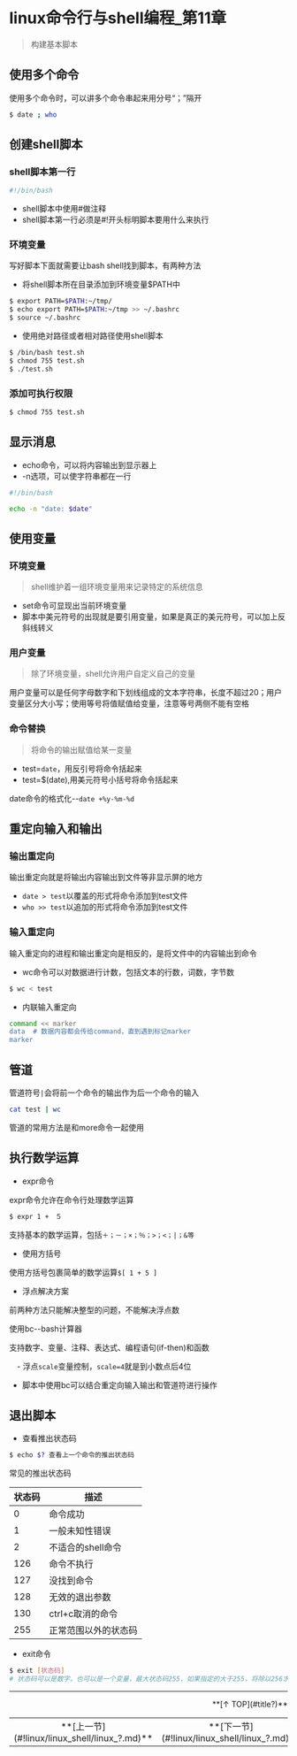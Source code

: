 # linux命令行与shell编程_第11章

> 构建基本脚本

## 使用多个命令

使用多个命令时，可以讲多个命令串起来用分号“；”隔开

```bash
$ date ; who
```

## 创建shell脚本

### shell脚本第一行

```bash
#!/bin/bash
```

- shell脚本中使用#做注释
- shell脚本第一行必须是#!开头标明脚本要用什么来执行

### 环境变量

写好脚本下面就需要让bash shell找到脚本，有两种方法

- 将shell脚本所在目录添加到环境变量$PATH中

```bash
$ export PATH=$PATH:~/tmp/ 
$ echo export PATH=$PATH:~/tmp >> ~/.bashrc
$ source ~/.bashrc 
```

- 使用绝对路径或者相对路径使用shell脚本

```bash
$ /bin/bash test.sh
$ chmod 755 test.sh
$ ./test.sh
```

### 添加可执行权限

```bash
$ chmod 755 test.sh
```

## 显示消息

- echo命令，可以将内容输出到显示器上
- -n选项，可以使字符串都在一行

```bash
#!/bin/bash

echo -n "date: $date"
```

## 使用变量

### 环境变量

> shell维护着一组环境变量用来记录特定的系统信息

- set命令可显现出当前环境变量
- 脚本中美元符号的出现就是要引用变量，如果是真正的美元符号，可以加上反斜线转义

### 用户变量

> 除了环境变量，shell允许用户自定义自己的变量

用户变量可以是任何字母数字和下划线组成的文本字符串，长度不超过20；用户变量区分大小写；使用等号将值赋值给变量，注意等号两侧不能有空格

### 命令替换

> 将命令的输出赋值给某一变量

- test=`date`，用反引号将命令括起来
- test=$(date),用美元符号小括号将命令括起来

date命令的格式化--`date +%y-%m-%d`

## 重定向输入和输出

### 输出重定向

输出重定向就是将输出内容输出到文件等非显示屏的地方

- `date > test`以覆盖的形式将命令添加到test文件
- `who >> test`以追加的形式将命令添加到test文件

### 输入重定向

输入重定向的进程和输出重定向是相反的，是将文件中的内容输出到命令

- wc命令可以对数据进行计数，包括文本的行数，词数，字节数

```bash
$ wc < test
```

- 内联输入重定向

```bash
command << marker
data  # 数据内容都会传给command，直到遇到标记marker
marker 
```

## 管道

管道符号`|`会将前一个命令的输出作为后一个命令的输入

```bash
cat test | wc
```

管道的常用方法是和more命令一起使用

## 执行数学运算

- expr命令

expr命令允许在命令行处理数学运算

```bash
$ expr 1 +　５
```

支持基本的数学运算，包括`＋；－；×；％；>；<；|；&等`

- 使用方括号

使用方括号包裹简单的数学运算`$[ 1 + 5 ]`

- 浮点解决方案

前两种方法只能解决整型的问题，不能解决浮点数

使用bc--bash计算器

支持数字、变量、注释、表达式、编程语句(if-then)和函数

　- 浮点`scale`变量控制，`scale=4`就是到小数点后4位
  - 脚本中使用bc可以结合重定向输入输出和管道符进行操作

## 退出脚本

- 查看推出状态码

```bash
$ echo $? 查看上一个命令的推出状态码
```

常见的推出状态码

状态码|描述
-|-
0|命令成功
1|一般未知性错误
2|不适合的shell命令
126|命令不执行
127|没找到命令
128|无效的退出参数
130|ctrl+c取消的命令
255|正常范围以外的状态码


- exit命令

```bash
$ exit [状态码] 
# 状态码可以是数字，也可以是一个变量，最大状态码255，如果指定的大于255，将除以256求余数作为状态码
```


---

<div align="right">**[↑ TOP](#title?)**</div>

<table>
<tr>
<td align="center">**[上一节](#!linux/linux_shell/linux_?.md)**</td>
<td align="center">**[下一节](#!linux/linux_shell/linux_?.md)**</td>
</tr>
</table>
